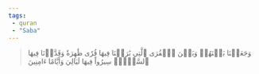 ```yaml
---
tags: 
 - quran 
 - "Saba"
---
```


> وَجَعَلۡنَا بَيۡنَهُمۡ وَبَيۡنَ ٱلۡقُرَى ٱلَّتِي بَٰرَكۡنَا فِيهَا قُرٗى ظَٰهِرَةٗ وَقَدَّرۡنَا فِيهَا ٱلسَّيۡرَۖ سِيرُواْ فِيهَا لَيَالِيَ وَأَيَّامًا ءَامِنِينَ
